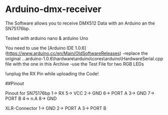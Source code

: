 # Arduino-dmx-receiver

The Software allows you  to receive DMX512 Data with an Arduino an the SN75176bp.

Tested with arduino nano & arduino Uno

You need to use the [Arduino IDE 1.0.6] (https://www.arduino.cc/en/Main/OldSoftwareReleases)
  -replace the original ...arduino-1.0.6\hardware\arduino\cores\arduino\HardwareSerial.cpp 
  file with the one in this Archive
  -use the Test File for two RGB LEDs
  
 !unplug the RX Pin while uploading the Code!
  
  
  
 
 ##Pinout
  
  Pinout for SN75176bp
    1-> RX      5-> VCC
    2-> GND     6-> PORT A
    3-> GND     7-> PORT B
    4-> n.A     8-> GND
   
  XLR-Connector
    1-> GND
    2-> PORT A
    3-> PORT B
